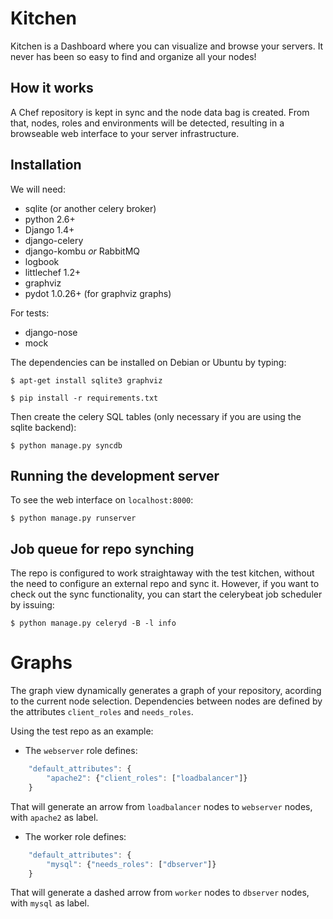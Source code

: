 # Kitchen

Kitchen is a Dashboard where you can visualize and browse your servers.
It never has been so easy to find and organize all your nodes!

## How it works

A Chef repository is kept in sync and the node data bag is created. From that,
nodes, roles and environments will be detected, resulting in a browseable 
web interface to your server infrastructure. 

## Installation

We will need:

* sqlite (or another celery broker)
* python 2.6+
* Django 1.4+
* django-celery
* django-kombu *or* RabbitMQ
* logbook
* littlechef 1.2+
* graphviz
* pydot 1.0.26+ (for graphviz graphs)

For tests:

* django-nose
* mock

The dependencies can be installed on Debian or Ubuntu by typing:

    $ apt-get install sqlite3 graphviz

    $ pip install -r requirements.txt


Then create the celery SQL tables (only necessary if you are using the sqlite
backend):

    $ python manage.py syncdb

## Running the development server

To see the web interface on `localhost:8000`:

    $ python manage.py runserver

## Job queue for repo synching
The repo is configured to work straightaway with the test kitchen, without the need
to configure an external repo and sync it. However, if you want to check out the 
sync functionality, you can start the celerybeat job scheduler by issuing:

    $ python manage.py celeryd -B -l info

# Graphs

The graph view dynamically generates a graph of your repository, acording to the
current node selection. Dependencies between nodes are defined by the attributes
`client_roles` and `needs_roles`.

Using the test repo as an example:

* The `webserver` role defines:

```javascript
    "default_attributes": {
        "apache2": {"client_roles": ["loadbalancer"]}
    }
```

That will generate an arrow from `loadbalancer` nodes to `webserver` nodes,
with `apache2` as label.

* The worker role defines:

```javascript
    "default_attributes": {
        "mysql": {"needs_roles": ["dbserver"]}
    }
```

That will generate a dashed arrow from `worker` nodes to `dbserver` nodes,
with `mysql` as label.
